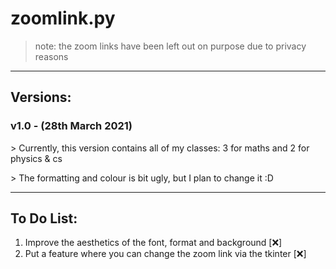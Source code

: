# zoomlink.py
> note: the zoom links have been left out on purpose due to privacy reasons

---
<h2><b>Versions:</b></h2>
<h3><b>v1.0 - (28th March 2021)</b></h3>
<p>>  Currently, this version contains all of my classes: 3 for maths and 2 for physics & cs</p>
<p>> The formatting and colour is bit ugly, but I plan to change it :D</p>

---
<h2><b>To Do List:</b></h2>
<ol>
<li>Improve the aesthetics of the font, format and background [❌]</li>
<li>Put a feature where you can change the zoom link via the tkinter [❌]</li>
</ol>
